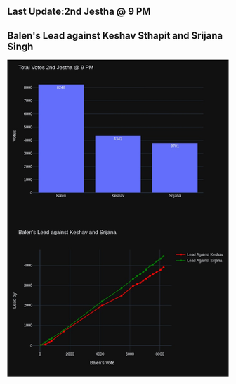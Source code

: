 ## Last Update:2nd Jestha @ 9 PM

## Balen's Lead against Keshav Sthapit and Srijana Singh
![ScreenShot](final.jpg)

